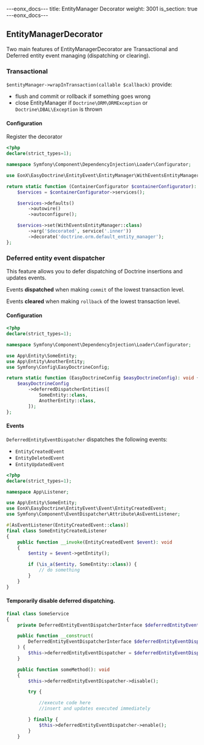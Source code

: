 ---eonx_docs---
title: EntityManager Decorator
weight: 3001
is_section: true
---eonx_docs---

## EntityManagerDecorator

Two main features of EntityManagerDecorator are Transactional and Deferred entity event managing (dispatching or clearing).

### Transactional

`$entityManager->wrapInTransaction(callable $callback)` provide:

- flush and commit or rollback if something goes wrong
- close EntityManager if `Doctrine\ORM\ORMException` or `Doctrine\DBAL\Exception` is thrown

#### Configuration

Register the decorator

```php
<?php
declare(strict_types=1);

namespace Symfony\Component\DependencyInjection\Loader\Configurator;

use EonX\EasyDoctrine\EntityEvent\EntityManager\WithEventsEntityManager;

return static function (ContainerConfigurator $containerConfigurator): void {
    $services = $containerConfigurator->services();

    $services->defaults()
        ->autowire()
        ->autoconfigure();

    $services->set(WithEventsEntityManager::class)
        ->arg('$decorated', service('.inner'))
        ->decorate('doctrine.orm.default_entity_manager');
};

```

### Deferred entity event dispatcher

This feature allows you to defer dispatching of Doctrine insertions and updates events.

Events **dispatched** when making `commit` of the lowest transaction level.

Events **cleared** when making `rollback` of the lowest transaction level.

#### Configuration

```php
<?php
declare(strict_types=1);

namespace Symfony\Component\DependencyInjection\Loader\Configurator;

use App\Entity\SomeEntity;
use App\Entity\AnotherEntity;
use Symfony\Config\EasyDoctrineConfig;

return static function (EasyDoctrineConfig $easyDoctrineConfig): void {
    $easyDoctrineConfig
        ->deferredDispatcherEntities([
            SomeEntity::class,
            AnotherEntity::class,
        ]);
};

```

#### Events

`DeferredEntityEventDispatcher` dispatches the following events:

- `EntityCreatedEvent`
- `EntityDeletedEvent`
- `EntityUpdatedEvent`

```php
<?php
declare(strict_types=1);

namespace App\Listener;

use App\Entity\SomeEntity;
use EonX\EasyDoctrine\EntityEvent\Event\EntityCreatedEvent;
use Symfony\Component\EventDispatcher\Attribute\AsEventListener;

#[AsEventListener(EntityCreatedEvent::class)]
final class SomeEntityCreatedListener
{
    public function __invoke(EntityCreatedEvent $event): void
    {
        $entity = $event->getEntity();

        if (\is_a($entity, SomeEntity::class)) {
            // do something
        }
    }
}

```

#### Temporarily disable deferred dispatching.

```php
final class SomeService
{
    private DeferredEntityEventDispatcherInterface $deferredEntityEventDispatcher;

    public function __construct(
        DeferredEntityEventDispatcherInterface $deferredEntityEventDispatcher
    ) {
        $this->deferredEntityEventDispatcher = $deferredEntityEventDispatcher;
    }

    public function someMethod(): void
    {
        $this->deferredEntityEventDispatcher->disable();

        try {

            //execute code here
            //insert and updates executed immediately

        } finally {
            $this->deferredEntityEventDispatcher->enable();
        }
    }
```
